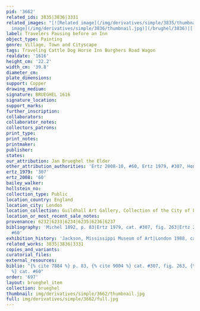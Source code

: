 ```yaml
---
pid: '3662'
related_ids: 3835|3836|3331
related_images: "[![Related image](/img/derivatives/simple/3835/thumbnail.jpg)](/brughel/3835)|[![Related
  image](/img/derivatives/simple/3836/thumbnail.jpg)](/brughel/3836)|[![Related image](/img/derivatives/simple/3331/thumbnail.jpg)](/brughel/3331)"
label: Travelers Pausing before an Inn
object_type: Painting
genre: Village, Town and Cityscape
tags: Traveling Cattle Dog Horse Inn Burghers Road Wagon
realdate: '1616'
height_cm: '22.2'
width_cm: '39.8'
diameter_cm: 
plate_dimensions: 
support: Copper
drawing_medium: 
signature: BRUEGHEL 1616
signature_location: 
support_marks: 
further_inscription: 
collaborators: 
collaborator_notes: 
collectors_patrons: 
print_type: 
print_notes: 
printmaker: 
publisher: 
states: 
our_attribution: Jan Brueghel the Elder
other_attribution_authorities: 'Ertz 2008-10, #60, Ertz 1979, #307, Honig database'
ertz_1979: '307'
ertz_2008: '60'
bailey_walker: 
hollstein_no: 
collection_type: Public
location_country: England
location_city: London
location_collection: Guildhall Art Gallery, Collection of the City of London
location_or_most_recent_sale_notes: 
provenance: 6232|6233|6234|6235|6236|6237
bibliography: 'Michel 1892, p. 83|Ertz 1979, cat. #307, fig. 263|Ertz 2008-10, cat.
  #60'
exhibition_history: 'Jackson, Mississippi Museum of Art|London 1988, cat. #8'
related_works: 3835|3836|3331
copies_and_variants: 
curatorial_files: 
external_resources: 
biblio: "{% cite 7884 %} p. 83, {% cite 9004 %} cat. #307, fig. 263, {% cite 8900
  %} cat. #60"
order: '697'
layout: brueghel_item
collection: brueghel
thumbnail: img/derivatives/simple/3662/thumbnail.jpg
full: img/derivatives/simple/3662/full.jpg
---
```

